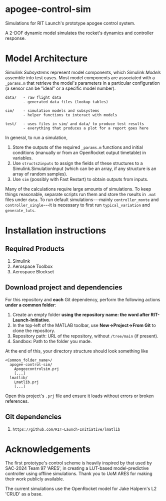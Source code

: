 # apogee-control-sim
Simulations for RIT Launch's prototype apogee control system. 

A 2-DOF dynamic model simulates the rocket's dynamics and controller response.

# Model Architecture
Simulink *Subsystems* represent model components, which Simulink *Models*
assemble into test cases. Most model components are associated with a
`_params.m` that retrieve the model's parameters in a particular configuration
(a sensor can be "ideal" or a specific model number). 

```
data/   - raw flight data
        - generated data files (lookup tables)

sim/    - simulation models and subsystems
        - helper functions to interact with models

test/   - uses files in sim/ and data/ to produce test results
        - everything that produces a plot for a report goes here

```

In general, to run a simulation, 

1. Store the outputs of the required `_params.m` functions and initial conditions
(manually or from an OpenRocket output timetable) in variables.
2. Use `structs2inputs` to assign the fields of these structures to a
   Simulink.SimulationInput (which can be an array, if any structure is an array
   of random samples).
3. Use `sim` (possibly with Fast Restart) to obtain outputs from inputs.

Many of the calculations require large amounts of simulations. To keep things
reasonable, separate scripts run them and store the rseults in `.mat` files
under `data`.  To run default simulations---mainly `controller_monte` and
`controller_single`---it is necessary to first run `typical_variation` and
`generate_luts`.

# Installation instructions
## Required Products
1. Simulink
2. Aerospace Toolbox
3. Aerospace Blockset

## Download project and dependencies
For this repository and **each** Git dependency, perform the following actions **under a common folder**:

1. Create an empty folder **using the repository name: the word after RIT-Launch-Initiative**.
2. In the top-left of the MATLAB toolbar, use **New->Project->From Git** to clone the repository.
3. Repository path: URL of the repository, without `/tree/main` (if present).
4. Sandbox: Path to the folder you made.

At the end of this, your directory structure should look something like
```
<Common_folder_name>/
  apogee-control-sim/ 
    Apogeecontrolsim.prj
    [...]
  lmatlib/
    Lmatlib.prj
    [...]
```

Open this project's `.prj` file and ensure it loads without errors or broken references.

## Git dependencies
1. `https://github.com/RIT-Launch-Initiative/lmatlib`

# Acknowledgements
The first prototype's control scheme is heavily inspired by that used by
SAC-2024 Team 97 'ARES', in creating a LUT-based model-predictive controller
using offline simulations. Thank you to UoM ARES for making their work publicly
available. 

The current simulations use the OpenRocket model for Jake Halpern's L2 'CRUD' as
a base.
